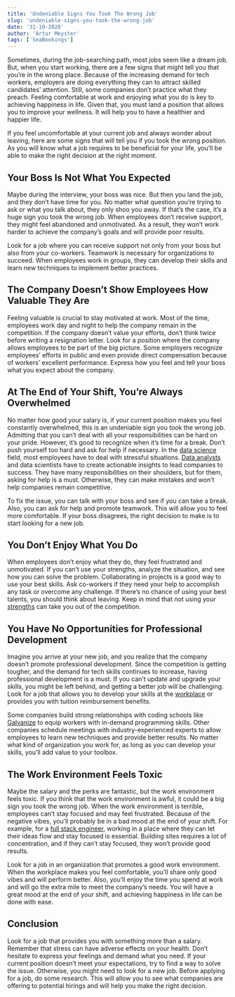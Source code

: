 ```yaml
---
title: 'Undeniable Signs You Took The Wrong Job'
slug: 'undeniable-signs-you-took-the-wrong-job'
date: '31-10-2020'
author: 'Artur Meyster'
tags: ['SeaBookings']
---
```


Sometimes, during the job-searching path, most jobs seem like a dream job. But, when you start working, there are a few signs that might tell you that you’re in the wrong place. Because of the increasing demand for tech workers, employers are doing everything they can to attract skilled candidates’ attention. Still, some companies don’t practice what they preach. Feeling comfortable at work and enjoying what you do is key to achieving happiness in life. Given that, you must land a position that allows you to improve your wellness. It will help you to have a healthier and happier life.

If you feel uncomfortable at your current job and always wonder about leaving, here are some signs that will tell you if you took the wrong position. As you will know what a job requires to be beneficial for your life, you’ll be able to make the right decision at the right moment.

##  Your Boss Is Not What You Expected

Maybe during the interview, your boss was nice. But then you land the job, and they don’t have time for you. No matter what question you’re trying to ask or what you talk about, they only shoo you away. If that’s the case, it’s a huge sign you took the wrong job. When employees don’t receive support, they might feel abandoned and unmotivated. As a result, they won’t work harder to achieve the company’s goals and will provide poor results.

Look for a job where you can receive support not only from your boss but also from your co-workers. Teamwork is necessary for organizations to succeed. When employees work in groups, they can develop their skills and learn new techniques to implement better practices.
## The Company Doesn’t Show Employees How Valuable They Are
Feeling valuable is crucial to stay motivated at work. Most of the time, employees work day and night to help the company remain in the competition. If the company doesn’t value your efforts, don’t think twice before writing a resignation letter. Look for a position where the company allows employees to be part of the big picture. Some employers recognize employees’ efforts in public and even provide direct compensation because of workers’ excellent performance. Express how you feel and tell your boss what you expect about the company.
## At The End of Your Shift, You’re Always Overwhelmed
No matter how good your salary is, if your current position makes you feel constantly overwhelmed, this is an undeniable sign you took the wrong job. Admitting that you can’t deal with all your responsibilities can be hard on your pride. However, it’s good to recognize when it’s time for a break. Don’t push yourself too hard and ask for help if necessary. In the [data science](http://studydatascience.org/) field, most employees have to deal with stressful situations. [Data analysts](https://www.forbes.com/sites/forbestechcouncil/2020/07/03/six-trends-in-data-analytics-that-will-define-the-next-decade/#63860abf78df) and data scientists have to create actionable insights to lead companies to success. They have many responsibilities on their shoulders, but for them, asking for help is a must. Otherwise, they can make mistakes and won’t help companies remain competitive.

To fix the issue, you can talk with your boss and see if you can take a break. Also, you can ask for help and promote teamwork. This will allow you to feel more comfortable. If your boss disagrees, the right decision to make is to start looking for a new job.
## You Don’t Enjoy What You Do
When employees don’t enjoy what they do, they feel frustrated and unmotivated. If you can’t use your strengths, analyze the situation, and see how you can solve the problem. Collaborating in projects is a good way to use your best skills. Ask co-workers if they need your help to accomplish any task or overcome any challenge. If there’s no chance of using your best talents, you should think about leaving. Keep in mind that not using your [strengths](https://careerkarma.com/blog/what-are-your-strengths-and-weaknesses-interview-question/) can take you out of the competition.
## You Have No Opportunities for Professional Development
Imagine you arrive at your new job, and you realize that the company doesn’t promote professional development. Since the competition is getting tougher, and the demand for tech skills continues to increase, having professional development is a must. If you can’t update and upgrade your skills, you might be left behind, and getting a better job will be challenging. Look for a job that allows you to develop your skills at the [workplace](https://www.forbes.com/sites/jeannemeister/2020/01/15/top-10-hr-trends-that-matter-most-in-the-2020-workplace/#4ab561ec7dfc) or provides you with tuition reimbursement benefits.

Some companies build strong relationships with coding schools like [Galvanize](https://careerkarma.com/schools/galvanize/) to equip workers with in-demand programming skills. Other companies schedule meetings with industry-experienced experts to allow employees to learn new techniques and provide better results. No matter what kind of organization you work for, as long as you can develop your skills, you’ll add value to your toolbox.
## The Work Environment Feels Toxic
Maybe the salary and the perks are fantastic, but the work environment feels toxic. If you think that the work environment is awful, it could be a big sign you took the wrong job. When the work environment is terrible, employees can’t stay focused and may feel frustrated. Because of the negative vibes, you’ll probably be in a bad mood at the end of your shift. For example, for a [full stack engineer](https://careerkarma.com/blog/full-stack-developer/), working in a place where they can let their ideas flow and stay focused is essential. Building sites requires a lot of concentration, and if they can’t stay focused, they won’t provide good results.

Look for a job in an organization that promotes a good work environment. When the workplace makes you feel comfortable, you’ll share only good vibes and will perform better. Also, you’ll enjoy the time you spend at work and will go the extra mile to meet the company’s needs. You will have a great mood at the end of your shift, and achieving happiness in life can be done with ease.
## Conclusion
Look for a job that provides you with something more than a salary. Remember that stress can have adverse effects on your health. Don’t hesitate to express your feelings and demand what you need. If your current position doesn’t meet your expectations, try to find a way to solve the issue. Otherwise, you might need to look for a new job. Before applying for a job, do some research. This will allow you to see what companies are offering to potential hirings and will help you make the right decision.

<!--<span>Photo by <a href="https://unsplash.com/@punttim?utm_source=unsplash&amp;utm_medium=referral&amp;utm_content=creditCopyText">Tim Gouw</a> on <a href="https://unsplash.com/s/photos/job-stress?utm_source=unsplash&amp;utm_medium=referral&amp;utm_content=creditCopyText">Unsplash</a></span> -->